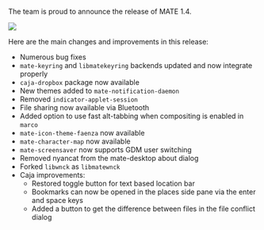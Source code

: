 <!--
.. link:
.. description:
.. tags: News,Releases
.. date: 2012-07-30 14:22:50
.. title: MATE 1.4 released
.. slug: 2012-07-30-mate-1-4-released
-->

The team is proud to announce the release of MATE 1.4.

![](http://i.imgur.com/V5ab0.png)

Here are the main changes and improvements in this release:

  * Numerous bug fixes
  * `mate-keyring` and `libmatekeyring` backends updated and now integrate properly
  * `caja-dropbox` package now available
  * New themes added to `mate-notification-daemon`
  * Removed `indicator-applet-session`
  * File sharing now available via Bluetooth
  * Added option to use fast alt-tabbing when compositing is enabled in `marco`
  * `mate-icon-theme-faenza` now available
  * `mate-character-map` now available
  * `mate-screensaver` now supports GDM user switching
  * Removed nyancat from the mate-desktop about dialog
  * Forked `libwnck` as `libmatewnck`
  * Caja improvements: 
    * Restored toggle button for text based location bar
    * Bookmarks can now be opened in the places side pane via the enter and space keys
    * Added a button to get the difference between files in the file conflict dialog
